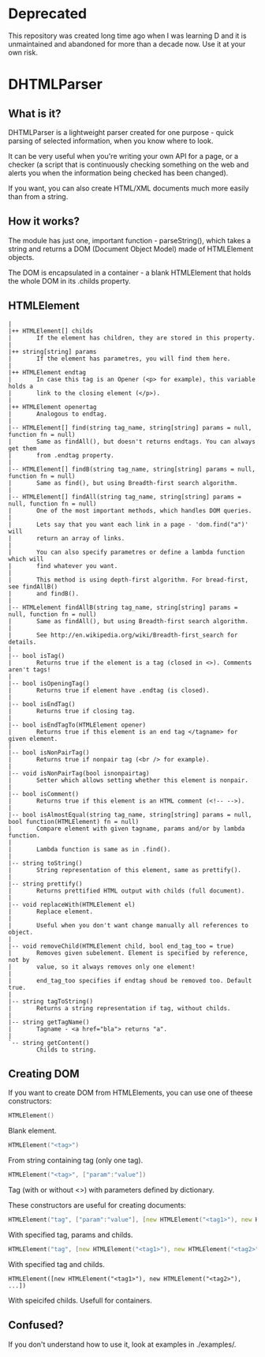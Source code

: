 # Deprecated

This repository was created long time ago when I was learning D and it is unmaintained and abandoned for more than a decade now. Use it at your own risk.

# DHTMLParser 

## What is it?
DHTMLParser is a lightweight parser created for one purpose - quick parsing 
of selected information, when you know where to look.

It can be very useful when you're writing your own API for a page, or a 
checker (a script that is continuously checking something on the web and 
alerts you when the information being checked has been changed).

If you want, you can also create HTML/XML documents much more easily than 
from a string.

## How it works?
The module has just one, important function - parseString(), which takes
a string and returns a DOM (Document Object Model) made of HTMLElement 
objects.

The DOM is encapsulated in a container - a blank HTMLElement that holds
the whole DOM in its .childs property.

## HTMLElement

```
|
|++ HTMLElement[] childs
|		If the element has children, they are stored in this property.
|
|++ string[string] params
|		If the element has parametres, you will find them here.
|
|++ HTMLElement endtag
|		In case this tag is an Opener (<p> for example), this variable holds a 
|		link to the closing element (</p>).
|
|++ HTMLElement openertag
|		Analogous to endtag.
|
|-- HTMLElement[] find(string tag_name, string[string] params = null, function fn = null)
|		Same as findAll(), but doesn't returns endtags. You can always get them 
|		from .endtag property.
|
|-- HTMLElement[] findB(string tag_name, string[string] params = null, function fn = null)
|		Same as find(), but using Breadth-first search algorithm.
|
|-- HTMLElement[] findAll(string tag_name, string[string] params = null, function fn = null)
|		One of the most important methods, which handles DOM queries.
|
|		Lets say that you want each link in a page - 'dom.find("a")' will 
|		return an array of links.
|
|		You can also specify parametres or define a lambda function which will 
|		find whatever you want.
|
|		This method is using depth-first algorithm. For bread-first, see findAllB()
|		and findB().
|
|-- HTMLelement findAllB(string tag_name, string[string] params = null, function fn = null)
|		Same as findAll(), but using Breadth-first search algorithm.
|
|		See http://en.wikipedia.org/wiki/Breadth-first_search for details.
|
|-- bool isTag()
|		Returns true if the element is a tag (closed in <>). Comments aren't tags!
|
|-- bool isOpeningTag()
|		Returns true if element have .endtag (is closed).
|
|-- bool isEndTag()
|		Returns true if closing tag. 
|
|-- bool isEndTagTo(HTMLElement opener)
|		Returns true if this element is an end tag </tagname> for given element.
|
|-- bool isNonPairTag()
|		Returns true if nonpair tag (<br /> for example).
|
|-- void isNonPairTag(bool isnonpairtag)
|		Setter which allows setting whether this element is nonpair. 
|
|-- bool isComment()
|		Returns true if this element is an HTML comment (<!-- -->).
|
|-- bool isAlmostEqual(string tag_name, string[string] params = null, bool function(HTMLElement) fn = null)
|		Compare element with given tagname, params and/or by lambda function.
|
|		Lambda function is same as in .find().
|
|-- string toString()
|		String representation of this element, same as prettify().
|
|-- string prettify()
|		Returns prettified HTML output with childs (full document).
|
|-- void replaceWith(HTMLElement el)
|		Replace element.
|
|		Useful when you don't want change manually all references to object.
|
|-- void removeChild(HTMLElement child, bool end_tag_too = true)
|		Removes given subelement. Element is specified by reference, not by
|		value, so it always removes only one element!
|
|		end_tag_too specifies if endtag shoud be removed too. Default true.
|
|-- string tagToString()
|		Returns a string representation if tag, without childs.
|
|-- string getTagName()
|		Tagname - <a href="bla"> returns "a".
|
`-- string getContent()
		Childs to string.
```

## Creating DOM
If you want to create DOM from HTMLElements, you can use one of theese 
constructors:

```D
HTMLElement()
```

Blank element.

```D
HTMLElement("<tag>")
```

From string containing tag (only one tag).

```D
HTMLElement("<tag>", ["param":"value"])
```

Tag (with or without <>) with parameters defined by dictionary.

These constructors are useful for creating documents:

```D
HTMLElement("tag", ["param":"value"], [new HTMLElement("<tag1>"), new HTMLElement("<tag2>"), ...])
```

With specified tag, params and childs.
		
```D
HTMLElement("tag", [new HTMLElement("<tag1>"), new HTMLElement("<tag2>"), ...])
```

With specified tag and childs.

```
HTMLElement([new HTMLElement("<tag1>"), new HTMLElement("<tag2>"), ...])
```

With speicifed childs. Usefull for containers.

## Confused?
If you don't understand how to use it, look at examples in ./examples/.
	

